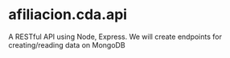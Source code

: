 # afiliacion.cda.api
A RESTful API using Node, Express. We will create endpoints for creating/reading data on MongoDB

